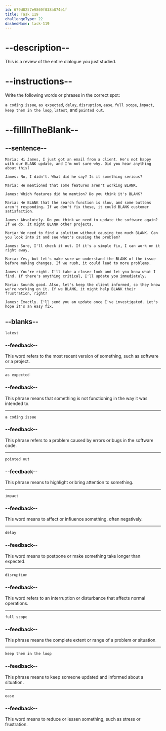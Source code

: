 ```yaml
---
id: 679d8257e9869f038a874e1f
title: Task 119
challengeType: 22
dashedName: task-119
---
```


<!-- REVIEW -->

# --description--

This is a review of the entire dialogue you just studied.

# --instructions--

Write the following words or phrases in the correct spot:

`a coding issue`, `as expected`, `delay`, `disruption`, `ease`, `full scope`, `impact`, `keep them in the loop`, `latest`, and `pointed out`.

# --fillInTheBlank--

## --sentence--

`Maria: Hi James, I just got an email from a client. He's not happy with our BLANK update, and I'm not sure why. Did you hear anything about this?`

`James: No, I didn't. What did he say? Is it something serious?`

`Maria: He mentioned that some features aren't working BLANK.`

`James: Which features did he mention? Do you think it's BLANK?`

`Maria: He BLANK that the search function is slow, and some buttons aren't responding. If we don't fix these, it could BLANK customer satisfaction.`

`James: Absolutely. Do you think we need to update the software again? If we do, it might BLANK other projects.`

`Maria: We need to find a solution without causing too much BLANK. Can you look into it and see what's causing the problem?`

`James: Sure, I'll check it out. If it's a simple fix, I can work on it right away.`

`Maria: Yes, but let's make sure we understand the BLANK of the issue before making changes. If we rush, it could lead to more problems.`

`James: You're right. I'll take a closer look and let you know what I find. If there's anything critical, I'll update you immediately.`

`Maria: Sounds good. Also, let's keep the client informed, so they know we're working on it. If we BLANK, it might help BLANK their frustration, right?`

`James: Exactly. I'll send you an update once I've investigated. Let's hope it's an easy fix.`

## --blanks--

`latest`

### --feedback--

This word refers to the most recent version of something, such as software or a project.

---

`as expected`

### --feedback--

This phrase means that something is not functioning in the way it was intended to.

---

`a coding issue`

### --feedback--

This phrase refers to a problem caused by errors or bugs in the software code.

---

`pointed out`

### --feedback--

This phrase means to highlight or bring attention to something.

---

`impact`

### --feedback--

This word means to affect or influence something, often negatively.

---

`delay`

### --feedback--

This word means to postpone or make something take longer than expected.

---

`disruption`

### --feedback--

This word refers to an interruption or disturbance that affects normal operations.

---

`full scope`

### --feedback--

This phrase means the complete extent or range of a problem or situation.

---

`keep them in the loop`

### --feedback--

This phrase means to keep someone updated and informed about a situation.

---

`ease`

### --feedback--

This word means to reduce or lessen something, such as stress or frustration.

